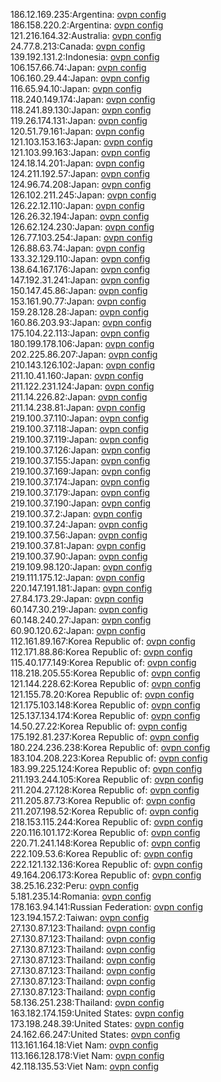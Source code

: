 186.12.169.235:Argentina: [ovpn config](vpn/186_12_169_235.ovpn)  
186.158.220.2:Argentina: [ovpn config](vpn/186_158_220_2.ovpn)  
121.216.164.32:Australia: [ovpn config](vpn/121_216_164_32.ovpn)  
24.77.8.213:Canada: [ovpn config](vpn/24_77_8_213.ovpn)  
139.192.131.2:Indonesia: [ovpn config](vpn/139_192_131_2.ovpn)  
106.157.66.74:Japan: [ovpn config](vpn/106_157_66_74.ovpn)  
106.160.29.44:Japan: [ovpn config](vpn/106_160_29_44.ovpn)  
116.65.94.10:Japan: [ovpn config](vpn/116_65_94_10.ovpn)  
118.240.149.174:Japan: [ovpn config](vpn/118_240_149_174.ovpn)  
118.241.89.130:Japan: [ovpn config](vpn/118_241_89_130.ovpn)  
119.26.174.131:Japan: [ovpn config](vpn/119_26_174_131.ovpn)  
120.51.79.161:Japan: [ovpn config](vpn/120_51_79_161.ovpn)  
121.103.153.163:Japan: [ovpn config](vpn/121_103_153_163.ovpn)  
121.103.99.163:Japan: [ovpn config](vpn/121_103_99_163.ovpn)  
124.18.14.201:Japan: [ovpn config](vpn/124_18_14_201.ovpn)  
124.211.192.57:Japan: [ovpn config](vpn/124_211_192_57.ovpn)  
124.96.74.208:Japan: [ovpn config](vpn/124_96_74_208.ovpn)  
126.102.211.245:Japan: [ovpn config](vpn/126_102_211_245.ovpn)  
126.22.12.110:Japan: [ovpn config](vpn/126_22_12_110.ovpn)  
126.26.32.194:Japan: [ovpn config](vpn/126_26_32_194.ovpn)  
126.62.124.230:Japan: [ovpn config](vpn/126_62_124_230.ovpn)  
126.77.103.254:Japan: [ovpn config](vpn/126_77_103_254.ovpn)  
126.88.63.74:Japan: [ovpn config](vpn/126_88_63_74.ovpn)  
133.32.129.110:Japan: [ovpn config](vpn/133_32_129_110.ovpn)  
138.64.167.176:Japan: [ovpn config](vpn/138_64_167_176.ovpn)  
147.192.31.241:Japan: [ovpn config](vpn/147_192_31_241.ovpn)  
150.147.45.86:Japan: [ovpn config](vpn/150_147_45_86.ovpn)  
153.161.90.77:Japan: [ovpn config](vpn/153_161_90_77.ovpn)  
159.28.128.28:Japan: [ovpn config](vpn/159_28_128_28.ovpn)  
160.86.203.93:Japan: [ovpn config](vpn/160_86_203_93.ovpn)  
175.104.22.113:Japan: [ovpn config](vpn/175_104_22_113.ovpn)  
180.199.178.106:Japan: [ovpn config](vpn/180_199_178_106.ovpn)  
202.225.86.207:Japan: [ovpn config](vpn/202_225_86_207.ovpn)  
210.143.126.102:Japan: [ovpn config](vpn/210_143_126_102.ovpn)  
211.10.41.160:Japan: [ovpn config](vpn/211_10_41_160.ovpn)  
211.122.231.124:Japan: [ovpn config](vpn/211_122_231_124.ovpn)  
211.14.226.82:Japan: [ovpn config](vpn/211_14_226_82.ovpn)  
211.14.238.81:Japan: [ovpn config](vpn/211_14_238_81.ovpn)  
219.100.37.110:Japan: [ovpn config](vpn/219_100_37_110.ovpn)  
219.100.37.118:Japan: [ovpn config](vpn/219_100_37_118.ovpn)  
219.100.37.119:Japan: [ovpn config](vpn/219_100_37_119.ovpn)  
219.100.37.126:Japan: [ovpn config](vpn/219_100_37_126.ovpn)  
219.100.37.155:Japan: [ovpn config](vpn/219_100_37_155.ovpn)  
219.100.37.169:Japan: [ovpn config](vpn/219_100_37_169.ovpn)  
219.100.37.174:Japan: [ovpn config](vpn/219_100_37_174.ovpn)  
219.100.37.179:Japan: [ovpn config](vpn/219_100_37_179.ovpn)  
219.100.37.190:Japan: [ovpn config](vpn/219_100_37_190.ovpn)  
219.100.37.2:Japan: [ovpn config](vpn/219_100_37_2.ovpn)  
219.100.37.24:Japan: [ovpn config](vpn/219_100_37_24.ovpn)  
219.100.37.56:Japan: [ovpn config](vpn/219_100_37_56.ovpn)  
219.100.37.81:Japan: [ovpn config](vpn/219_100_37_81.ovpn)  
219.100.37.90:Japan: [ovpn config](vpn/219_100_37_90.ovpn)  
219.109.98.120:Japan: [ovpn config](vpn/219_109_98_120.ovpn)  
219.111.175.12:Japan: [ovpn config](vpn/219_111_175_12.ovpn)  
220.147.191.181:Japan: [ovpn config](vpn/220_147_191_181.ovpn)  
27.84.173.29:Japan: [ovpn config](vpn/27_84_173_29.ovpn)  
60.147.30.219:Japan: [ovpn config](vpn/60_147_30_219.ovpn)  
60.148.240.27:Japan: [ovpn config](vpn/60_148_240_27.ovpn)  
60.90.120.62:Japan: [ovpn config](vpn/60_90_120_62.ovpn)  
112.161.89.167:Korea Republic of: [ovpn config](vpn/112_161_89_167.ovpn)  
112.171.88.86:Korea Republic of: [ovpn config](vpn/112_171_88_86.ovpn)  
115.40.177.149:Korea Republic of: [ovpn config](vpn/115_40_177_149.ovpn)  
118.218.205.55:Korea Republic of: [ovpn config](vpn/118_218_205_55.ovpn)  
121.144.228.62:Korea Republic of: [ovpn config](vpn/121_144_228_62.ovpn)  
121.155.78.20:Korea Republic of: [ovpn config](vpn/121_155_78_20.ovpn)  
121.175.103.148:Korea Republic of: [ovpn config](vpn/121_175_103_148.ovpn)  
125.137.134.174:Korea Republic of: [ovpn config](vpn/125_137_134_174.ovpn)  
14.50.27.22:Korea Republic of: [ovpn config](vpn/14_50_27_22.ovpn)  
175.192.81.237:Korea Republic of: [ovpn config](vpn/175_192_81_237.ovpn)  
180.224.236.238:Korea Republic of: [ovpn config](vpn/180_224_236_238.ovpn)  
183.104.208.223:Korea Republic of: [ovpn config](vpn/183_104_208_223.ovpn)  
183.99.225.124:Korea Republic of: [ovpn config](vpn/183_99_225_124.ovpn)  
211.193.244.105:Korea Republic of: [ovpn config](vpn/211_193_244_105.ovpn)  
211.204.27.128:Korea Republic of: [ovpn config](vpn/211_204_27_128.ovpn)  
211.205.87.73:Korea Republic of: [ovpn config](vpn/211_205_87_73.ovpn)  
211.207.198.52:Korea Republic of: [ovpn config](vpn/211_207_198_52.ovpn)  
218.153.115.244:Korea Republic of: [ovpn config](vpn/218_153_115_244.ovpn)  
220.116.101.172:Korea Republic of: [ovpn config](vpn/220_116_101_172.ovpn)  
220.71.241.148:Korea Republic of: [ovpn config](vpn/220_71_241_148.ovpn)  
222.109.53.6:Korea Republic of: [ovpn config](vpn/222_109_53_6.ovpn)  
222.121.132.136:Korea Republic of: [ovpn config](vpn/222_121_132_136.ovpn)  
49.164.206.173:Korea Republic of: [ovpn config](vpn/49_164_206_173.ovpn)  
38.25.16.232:Peru: [ovpn config](vpn/38_25_16_232.ovpn)  
5.181.235.14:Romania: [ovpn config](vpn/5_181_235_14.ovpn)  
178.163.94.141:Russian Federation: [ovpn config](vpn/178_163_94_141.ovpn)  
123.194.157.2:Taiwan: [ovpn config](vpn/123_194_157_2.ovpn)  
27.130.87.123:Thailand: [ovpn config](vpn/27_130_87_123.ovpn)  
27.130.87.123:Thailand: [ovpn config](vpn/27_130_87_123.ovpn)  
27.130.87.123:Thailand: [ovpn config](vpn/27_130_87_123.ovpn)  
27.130.87.123:Thailand: [ovpn config](vpn/27_130_87_123.ovpn)  
27.130.87.123:Thailand: [ovpn config](vpn/27_130_87_123.ovpn)  
27.130.87.123:Thailand: [ovpn config](vpn/27_130_87_123.ovpn)  
27.130.87.123:Thailand: [ovpn config](vpn/27_130_87_123.ovpn)  
58.136.251.238:Thailand: [ovpn config](vpn/58_136_251_238.ovpn)  
163.182.174.159:United States: [ovpn config](vpn/163_182_174_159.ovpn)  
173.198.248.39:United States: [ovpn config](vpn/173_198_248_39.ovpn)  
24.162.66.247:United States: [ovpn config](vpn/24_162_66_247.ovpn)  
113.161.164.18:Viet Nam: [ovpn config](vpn/113_161_164_18.ovpn)  
113.166.128.178:Viet Nam: [ovpn config](vpn/113_166_128_178.ovpn)  
42.118.135.53:Viet Nam: [ovpn config](vpn/42_118_135_53.ovpn)  
